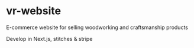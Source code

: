 # vr-website
E-commerce website for selling woodworking and craftsmanship products

Develop in Next.js, stitches & stripe
